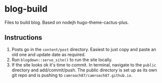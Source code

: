 # blog-build

Files to build blog. Based on nodejh hugo-theme-cactus-plus.

## Instructions

1. Posts go in the `content/post` directory. Easiest to just copy and paste an old one and update date as required.
2. Run `blogdown::serve_site()` to run the site locally.
3. If the site looks ok it's time to commit. In terminal, navigate to the `public` directory and add/commit/push. The public directory is set up as its own git repo and is pushing to `camroach87/camroach87.github.io`.